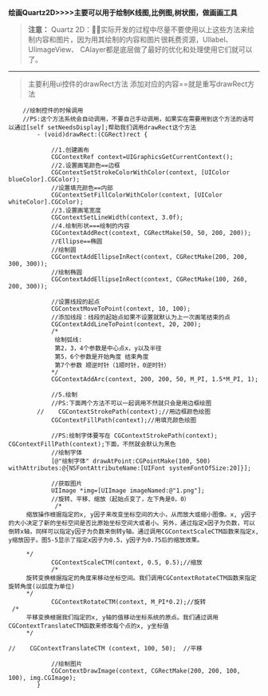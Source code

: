 **绘画Quartz2D>>>>主要可以用于绘制K线图,比例图,树状图，做画画工具**



> **注意：** Quartz 2D：实际开发的过程中尽量不要使用以上这些方法来绘制内容和图片，因为用其绘制的内容和图片很耗费资源，UIlabel、UIimageView、 CAlayer都是底层做了最好的优化和处理使用它们就可以了。
> 


----------


> 主要利用ui控件的drawRect方法  添加对应的内容==就是重写drawRect方法

        //绘制控件的时候调用
        //PS:这个方法系统会自动调用，不要自己手动调用，如果实在需要用到这个方法的话可以通过[self setNeedsDisplay];帮助我们调用drawRect这个方法
            - (void)drawRect:(CGRect)rect {
                
                //1.创建画布
                CGContextRef context=UIGraphicsGetCurrentContext();
                //2.设置画笔颜色==边框
                CGContextSetStrokeColorWithColor(context, [UIColor blueColor].CGColor);
                //设置填充颜色==内部
                CGContextSetFillColorWithColor(context, [UIColor whiteColor].CGColor);
                //3.设置画笔宽度
                CGContextSetLineWidth(context, 3.0f);
                //4.绘制形状===绘制的内容
                CGContextAddRect(context, CGRectMake(50, 50, 200, 200));
                //Ellipse==椭圆
                //绘制圆
                CGContextAddEllipseInRect(context, CGRectMake(200, 200, 300, 300));
                //绘制椭圆
                CGContextAddEllipseInRect(context, CGRectMake(100, 260, 200, 300));
            
                //设置线段的起点
                CGContextMoveToPoint(context, 10, 100);
                //添加线段：线段的起始点如果不设置就默认为上一次画笔结束的点
                CGContextAddLineToPoint(context, 20, 200);
                /*
                 绘制弧线:
                 第2，3，4个参数是中心点x，y以及半径
                 第5，6个参数是开始角度 结束角度
                 第7个参数 顺逆时针（1顺时针，0逆时针）
                */
                CGContextAddArc(context, 200, 200, 50, M_PI, 1.5*M_PI, 1);
               
                //5.绘制
                //PS:下面两个方法不可以一起调用不然就只会是用边框绘图
            //    CGContextStrokePath(context);//用边框颜色绘图
                CGContextFillPath(context);//用填充颜色绘图
                
                //PS:绘制字体要写在 CGContextStrokePath(context); CGContextFillPath(context);下面，不然就会默认为黑色
                //绘制字体
                [@"绘制字体" drawAtPoint:CGPointMake(100, 500) withAttributes:@{NSFontAttributeName:[UIFont systemFontOfSize:20]}];
                
                //获取图片
                UIImage *img=[UIImage imageNamed:@"1.png"];
                //旋转、平移、缩放（起始点变了，左下角是0，0）
                 /*
         缩放操作根据指定的x, y因子来改变坐标空间的大小，从而放大或缩小图像。x, y因子的大小决定了新的坐标空间是否比原始坐标空间大或者小。另外，通过指定x因子为负数，可以倒转x轴，同样可以指定y因子为负数来倒转y轴。通过调用CGContextScaleCTM函数来指定x, y缩放因子。图5-5显示了指定x因子为0.5，y因子为0.75后的缩放效果。
         
         */
                CGContextScaleCTM(context, 0.5, 0.5);//缩放
                /*
         旋转变换根据指定的角度来移动坐标空间。我们调用CGContextRotateCTM函数来指定旋转角度(以弧度为单位)
         */
                CGContextRotateCTM(context, M_PI*0.2);//旋转
     /*
         平移变换根据我们指定的x, y轴的值移动坐标系统的原点。我们通过调用CGContextTranslateCTM函数来修改每个点的x, y坐标值
         */
      
    //    CGContextTranslateCTM (context, 100, 50);  //平移
    
                //绘制图片
                CGContextDrawImage(context, CGRectMake(200, 200, 100, 100), img.CGImage);
            }

